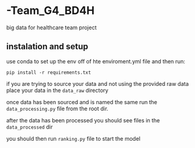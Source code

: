 # -Team_G4_BD4H
big data for healthcare team project


## instalation and setup

use conda to set up the env off of hte enviroment.yml file and then run:

```pip install -r requirements.txt```

if you are trying to source your data and not using the provided raw data place your data in the `data_raw` directory

once data has been sourced and is named the same run the `data_processing.py` file from the root dir.

after the data has been processed you should see files in the `data_processed` dir

you should then run `ranking.py` file to start the model 